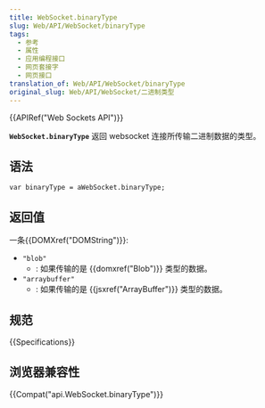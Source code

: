 ```yaml
---
title: WebSocket.binaryType
slug: Web/API/WebSocket/binaryType
tags:
  - 参考
  - 属性
  - 应用编程接口
  - 网页套接字
  - 网页接口
translation_of: Web/API/WebSocket/binaryType
original_slug: Web/API/WebSocket/二进制类型
---
```

{{APIRef("Web Sockets API")}}

**`WebSocket.binaryType`** 返回 websocket 连接所传输二进制数据的类型。

## 语法

```plain
var binaryType = aWebSocket.binaryType;
```

## 返回值

一条{{DOMXref("DOMString")}}:

- `"blob"`
  - : 如果传输的是 {{domxref("Blob")}} 类型的数据。
- `"arraybuffer"`
  - : 如果传输的是 {{jsxref("ArrayBuffer")}} 类型的数据。

## 规范

{{Specifications}}

## 浏览器兼容性

{{Compat("api.WebSocket.binaryType")}}
